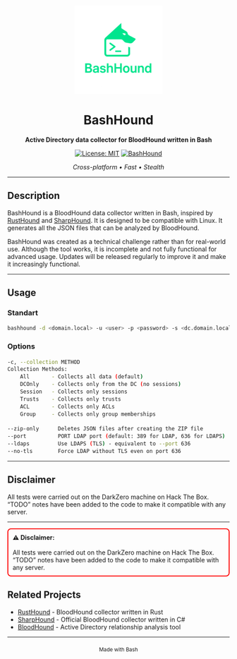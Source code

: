 <div align="center">
  <img src="./img/bashhoundlogo.png" alt="BashHound Logo" width="200"/>
  
  # BashHound

  **Active Directory data collector for BloodHound written in Bash**

  [![License: MIT](https://img.shields.io/badge/License-MIT-yellow.svg)](https://opensource.org/licenses/MIT)
  [![BashHound](https://img.shields.io/badge/Tool-BashHound-00E68E.svg)](https://github.com/0xbbuddha/BashHound)


  *Cross-platform • Fast • Stealth*

</div>

---

## Description

BashHound is a BloodHound data collector written in Bash, inspired by [RustHound](https://github.com/NH-RED-TEAM/RustHound) and [SharpHound](https://github.com/SpecterOps/SharpHound). It is designed to be compatible with Linux. It generates all the JSON files that can be analyzed by BloodHound.

BashHound was created as a technical challenge rather than for real-world use. Although the tool works, it is incomplete and not fully functional for advanced usage. Updates will be released regularly to improve it and make it increasingly functional.

---

## Usage

### Standart
```bash
bashhound -d <domain.local> -u <user> -p <password> -s <dc.domain.local> 
```

### Options
```bash
-c, --collection METHOD
Collection Methods:
    All       - Collects all data (default)
    DCOnly    - Collects only from the DC (no sessions)
    Session   - Collects only sessions
    Trusts    - Collects only trusts
    ACL       - Collects only ACLs
    Group     - Collects only group memberships

--zip-only      Deletes JSON files after creating the ZIP file
--port          PORT LDAP port (default: 389 for LDAP, 636 for LDAPS)
--ldaps         Use LDAPS (TLS) - equivalent to --port 636
--no-tls        Force LDAP without TLS even on port 636
```

---

## Disclaimer

All tests were carried out on the DarkZero machine on Hack The Box. “TODO” notes have been added to the code to make it compatible with any server.

---

<div style="border: 2px solid red; padding: 10px; border-radius: 8px;">
  <strong>⚠️ Disclaimer:</strong><br><br>
  All tests were carried out on the DarkZero machine on Hack The Box. “TODO” notes have been added to the code to make it compatible with any server.
</div>


## Related Projects

- [RustHound](https://github.com/NH-RED-TEAM/RustHound) - BloodHound collector written in Rust
- [SharpHound](https://github.com/SpecterOps/SharpHound) - Official BloodHound collector written in C#
- [BloodHound](https://github.com/BloodHoundAD/BloodHound) - Active Directory relationship analysis tool

---

<div align="center">
  <sub>Made with Bash</sub>
</div>
